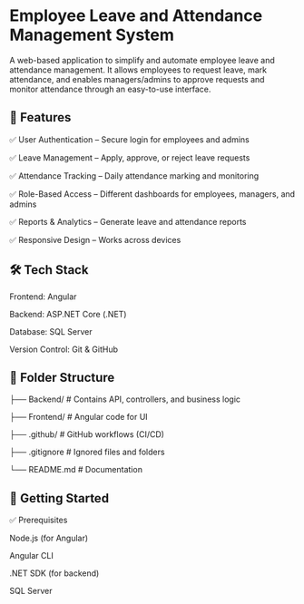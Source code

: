 # Employee Leave and Attendance Management System
A web-based application to simplify and automate employee leave and attendance management. It allows employees to request leave, mark attendance, and enables managers/admins to approve requests and monitor attendance through an easy-to-use interface.


## 📌 Features

✅ User Authentication – Secure login for employees and admins

✅ Leave Management – Apply, approve, or reject leave requests

✅ Attendance Tracking – Daily attendance marking and monitoring

✅ Role-Based Access – Different dashboards for employees, managers, and admins

✅ Reports & Analytics – Generate leave and attendance reports

✅ Responsive Design – Works across devices


## 🛠 Tech Stack

Frontend: Angular

Backend: ASP.NET Core (.NET)

Database: SQL Server

Version Control: Git & GitHub

## 📂 Folder Structure
├── Backend/     # Contains API, controllers, and business logic

├── Frontend/    # Angular code for UI

├── .github/     # GitHub workflows (CI/CD)

├── .gitignore   # Ignored files and folders

└── README.md    # Documentation


## 🚀 Getting Started
✅ Prerequisites

Node.js (for Angular)

Angular CLI

.NET SDK (for backend)

SQL Server
